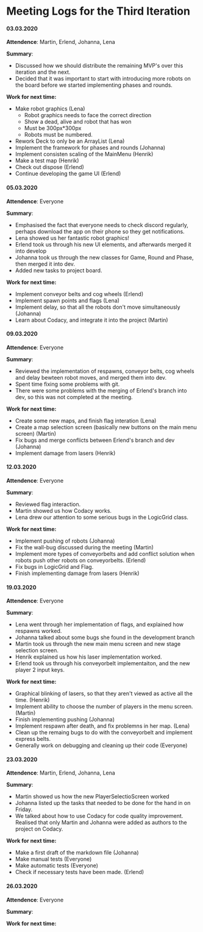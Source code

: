 # Meeting Logs for the Third Iteration

#### 03.03.2020
__Attendence__: Martin, Erlend, Johanna, Lena

__Summary__: 
* Discussed how we should distribute the remaining MVP's over this iteration and the next.
* Decided that it was important to start with introducing more robots on the board before we started implementing phases and rounds.

__Work for next time:__
* Make robot graphics (Lena)
  * Robot graphics needs to face the correct direction
  * Show a dead, alive and robot that has won
  * Must be 300px*300px
  * Robots must be numbered.
* Rework Deck to only be an ArrayList<ProgramCard> (Lena)
* Implement the framework for phases and rounds (Johanna)
* Implement consisten scaling of the MainMenu (Henrik)
* Make a test map (Henrik)
* Check out dispose (Erlend)
* Continue developing the game UI (Erlend)


#### 05.03.2020
__Attendence__: Everyone

__Summary__: 
* Emphasised the fact that everyone needs to check discord regularly, perhaps download the app on their phone so they get notifications.
* Lena showed us her fantastic robot graphics!
* Erlend took us through his new UI elements, and afterwards merged it into develop
* Johanna took us through the new classes for Game, Round and Phase, then merged it into dev.
* Added new tasks to project board.

__Work for next time:__
* Implement conveyor belts and cog wheels (Erlend)
* Implement spawn points and flags (Lena)
* Implement delay, so that all the robots don't move simultaneously (Johanna)
* Learn about Codacy, and integrate it into the project (Martin)


#### 09.03.2020
__Attendence__: Everyone

__Summary__: 
* Reviewed the implementation of respawns, conveyor belts, cog wheels and delay bewteen robot moves, and merged them into dev.
* Spent time fixing some problems with git.
* There were some problems with the merging of Erlend's branch into dev, so this was not completed at the meeting.


__Work for next time:__
* Create some new maps, and finish flag interation (Lena)
* Create a map selection screen (basically new buttons on the main menu screen) (Martin)
* Fix bugs and merge conflicts between Erlend's branch and dev (Johanna)
* Implement damage from lasers (Henrik)


#### 12.03.2020
__Attendence__: Everyone

__Summary__: 
* Reviewed flag interaction.
* Martin showed us how Codacy works.
* Lena drew our attention to some serious bugs in the LogicGrid class.

__Work for next time:__
* Implement pushing of robots (Johanna)
* Fix the wall-bug discussed during the meeting (Martin)
* Implement more types of conveyorbelts and add conflict solution when robots push other robots on conveyorbelts. (Erlend)
* Fix bugs in LogicGrid and Flag.
* Finish implementing damage from lasers (Henrik)


#### 19.03.2020
__Attendence__: Everyone

__Summary__: 
* Lena went through her implementation of flags, and explained how respawns worked.
* Johanna talked about some bugs she found in the development branch
* Martin took us through the new main menu screen and new stage selection screen.
* Henrik explained us how his laser implementation worked.
* Erlend took us through his conveyorbelt implementaiton, and the new player 2 input keys.

__Work for next time:__
* Graphical blinking of lasers, so that they aren't viewed as active all the time. (Henrik)
* Implement ability to choose the number of players in the menu screen. (Martin)
* Finish implementing pushing (Johanna)
* Implement respawn after death, and fix problemns in her map. (Lena)
* Clean up the remaing bugs to do with the conveyorbelt and implement express belts.
* Generally work on debugging and cleaning up their code (Everyone)


#### 23.03.2020
__Attendence__: Martin, Erlend, Johanna, Lena

__Summary__: 
* Martin showed us how the new PlayerSelectioScreen worked
* Johanna listed up the tasks that needed to be done for the hand in on Friday.
* We talked about how to use Codacy for code quality improvement. Realised that only Martin and Johanna were added as authors to the project on Codacy.

__Work for next time:__
* Make a first draft of the markdown file (Johanna)
* Make manual tests (Everyone)
* Make automatic tests (Everyone)
* Check if necessary tests have been made. (Erlend)


#### 26.03.2020
__Attendence__: Everyone

__Summary__: 


__Work for next time:__

